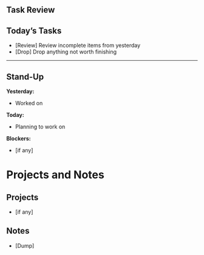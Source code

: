 ## Task Review


## Today’s Tasks
- [Review] Review incomplete items from yesterday
- [Drop] Drop anything not worth finishing

---
## Stand-Up
**Yesterday:**
- Worked on

**Today:**
- Planning to work on

**Blockers:**
- [if any]

# Projects and Notes
## Projects
- [if any]

## Notes
- [Dump]
